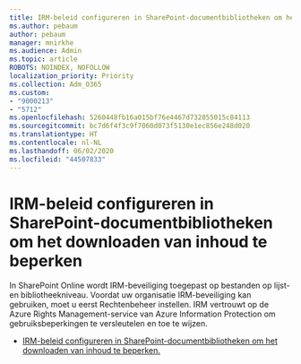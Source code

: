 ```yaml
---
title: IRM-beleid configureren in SharePoint-documentbibliotheken om het downloaden van inhoud te beperken
ms.author: pebaum
author: pebaum
manager: mnirkhe
ms.audience: Admin
ms.topic: article
ROBOTS: NOINDEX, NOFOLLOW
localization_priority: Priority
ms.collection: Adm_O365
ms.custom:
- "9000213"
- "5712"
ms.openlocfilehash: 5260448fb16a015bf76e4467d732855015c84113
ms.sourcegitcommit: bc7d6f4f3c9f7060d073f5130e1ec856e248d020
ms.translationtype: HT
ms.contentlocale: nl-NL
ms.lasthandoff: 06/02/2020
ms.locfileid: "44507833"
---
```

# <a name="configure-irm-policies-on-sharepoint-document-libraries-to-limit-download-of-content"></a>IRM-beleid configureren in SharePoint-documentbibliotheken om het downloaden van inhoud te beperken

In SharePoint Online wordt IRM-beveiliging toegepast op bestanden op lijst- en bibliotheekniveau. Voordat uw organisatie IRM-beveiliging kan gebruiken, moet u eerst Rechtenbeheer instellen. IRM vertrouwt op de Azure Rights Management-service van Azure Information Protection om gebruiksbeperkingen te versleutelen en toe te wijzen.

- [IRM-beleid configureren in SharePoint-documentbibliotheken om het downloaden van inhoud te beperken.](https://docs.microsoft.com/microsoft-365/compliance/set-up-irm-in-sp-admin-center)
